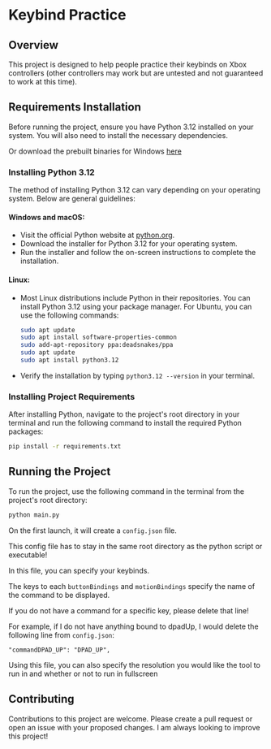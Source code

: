 
# Keybind Practice

## Overview
This project is designed to help people practice their keybinds on Xbox controllers (other controllers may work but are untested and not guaranteed to work at this time).

## Requirements Installation

Before running the project, ensure you have Python 3.12 installed on your system. You will also need to install the necessary dependencies.

Or download the prebuilt binaries for Windows [here](https://github.com/24rspires/Key-Bind-Practice/releases/tag/release)

### Installing Python 3.12

The method of installing Python 3.12 can vary depending on your operating system. Below are general guidelines:

#### Windows and macOS:
- Visit the official Python website at [python.org](https://www.python.org/downloads/).
- Download the installer for Python 3.12 for your operating system.
- Run the installer and follow the on-screen instructions to complete the installation.

#### Linux:
- Most Linux distributions include Python in their repositories. You can install Python 3.12 using your package manager. For Ubuntu, you can use the following commands:
    ```bash
    sudo apt update
    sudo apt install software-properties-common
    sudo add-apt-repository ppa:deadsnakes/ppa
    sudo apt update
    sudo apt install python3.12
    ```
- Verify the installation by typing `python3.12 --version` in your terminal.

### Installing Project Requirements

After installing Python, navigate to the project's root directory in your terminal and run the following command to install the required Python packages:

```bash
pip install -r requirements.txt
```

## Running the Project

To run the project, use the following command in the terminal from the project's root directory:

```bash
python main.py
```

On the first launch, it will create a `config.json` file.

This config file has to stay in the same root directory as the python script or executable!

In this file, you can specify your keybinds. 

The keys to each `buttonBindings` and `motionBindings` specify the name of the command to be displayed. 

If you do not have a command for a specific key, please delete that line!

For example, if I do not have anything bound to dpadUp, I would delete the following line from `config.json`:

`"commandDPAD_UP": "DPAD_UP",`

Using this file, you can also specify the resolution you would like the tool to run in and whether or not to run in fullscreen

## Contributing

Contributions to this project are welcome. Please create a pull request or open an issue with your proposed changes. I am always looking to improve this project!
